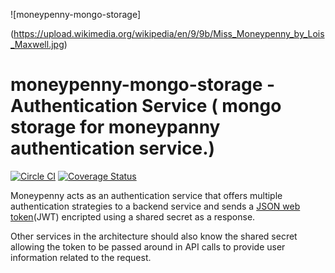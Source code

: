![moneypenny-mongo-storage]

(https://upload.wikimedia.org/wikipedia/en/9/9b/Miss_Moneypenny_by_Lois_Maxwell.jpg)

# moneypenny-mongo-storage - Authentication Service ( mongo storage for moneypanny authentication service.)

[![Circle CI](https://circleci.com/gh/blueflag/moneypenny/tree/master.svg?style=shield&circle-token=0627ef84b056dbf221c6b6a5025c101cdfbc8991)](https://circleci.com/gh/blueflag/moneypenny/tree/master) 
[![Coverage Status](https://coveralls.io/repos/blueflag/moneypenny/badge.svg?branch=test&service=github&t=KTAhQi)](https://coveralls.io/github/blueflag/moneypenny?branch=master)

Moneypenny acts as an authentication service that offers multiple authentication strategies to a backend service and sends a [JSON web token](http://jwt.io/)(JWT) encripted using a shared secret as a response.

Other services in the architecture should also know the shared secret allowing the token to be passed around in API calls to provide user information related to the request.

